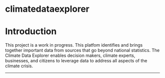 # climatedataexplorer


# Introduction
This project is a work in progress.
This platfom identifies and brings together important data from sources that go beyond national statistics. The Climate Data Explorer enables decision makers, climate experts, businesses, and citizens to leverage data to address all aspects of the climate crisis.

---